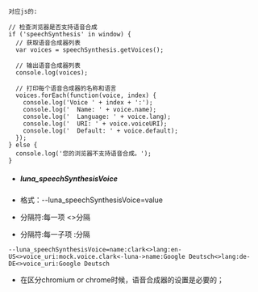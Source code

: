 

```
对应js的:

// 检查浏览器是否支持语音合成
if ('speechSynthesis' in window) {
  // 获取语音合成器列表
  var voices = speechSynthesis.getVoices();

  // 输出语音合成器列表
  console.log(voices);

  // 打印每个语音合成器的名称和语言
  voices.forEach(function(voice, index) {
    console.log('Voice ' + index + ':');
    console.log('  Name: ' + voice.name);
    console.log('  Language: ' + voice.lang);
    console.log('  URI: ' + voice.voiceURI);
    console.log('  Default: ' + voice.default);
  });
} else {
  console.log('您的浏览器不支持语音合成。');
}

```



- ##### luna_speechSynthesisVoice

- 格式：--luna_speechSynthesisVoice=value

- 分隔符:每一项 <>分隔

- 分隔符:每一子项 :分隔

```
--luna_speechSynthesisVoice=name:clark<>lang:en-US<>voice_uri:mock.voice.clark<-luna->name:Google Deutsch<>lang:de-DE<>voice_uri:Google Deutsch
```

- 在区分chromium or chrome时候，语音合成器的设置是必要的；

